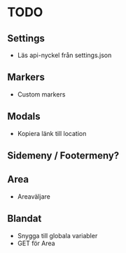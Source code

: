 # TODO

## Settings

* Läs api-nyckel från settings.json

## Markers

* Custom markers

## Modals

* Kopiera länk till location

## Sidemeny / Footermeny?

## Area

* Areaväljare

## Blandat

* Snygga till globala variabler
* GET för Area
